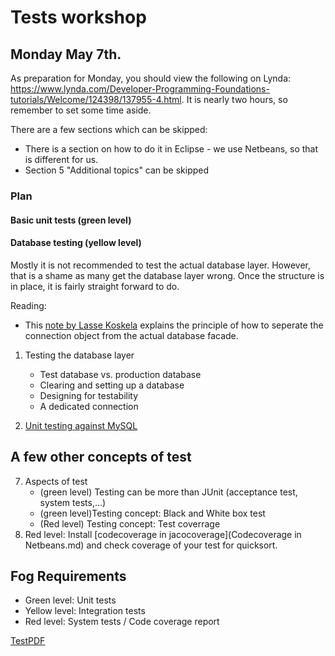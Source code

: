 # Tests workshop

## Monday May 7th.

As preparation for Monday, you should view the following on Lynda:
<https://www.lynda.com/Developer-Programming-Foundations-tutorials/Welcome/124398/137955-4.html>. 
It is nearly two hours, so remember to set some time aside.

There are a few sections which can be skipped:

- There is a section on how to do it in Eclipse - we use Netbeans, so that is different for us.
- Section 5 "Additional topics" can be skipped


### Plan

#### Basic unit tests (green level)

#### Database testing (yellow level)
Mostly it is not recommended to test the actual database layer. 
However, that is a shame as many get the database layer wrong. Once the structure is in place, it is fairly straight forward to do.

Reading:

- This [note by Lasse Koskela](databaseTest.md) explains the principle of how to seperate the connection object from the actual database facade.

1. Testing the database layer
	- Test database vs. production database
	- Clearing and setting up a database
	- Designing for testability
	- A dedicated connection
	
2. [Unit testing against MySQL](IntegrationstestDatabase.md)


## A few other concepts of test
7. Aspects of test
	- (green level) Testing can be more than JUnit (acceptance test, system tests,...)
	- (green level)Testing concept: Black and White box test
	- (Red level) Testing concept: Test coverrage
9. Red level: Install [codecoverage in jacocoverage](Codecoverage in Netbeans.md) and check coverage of your test for quicksort.

## Fog Requirements
- Green level: Unit tests
- Yellow level: Integration tests
- Red level: System tests / Code coverage report

[TestPDF](Test.pdf)
	
